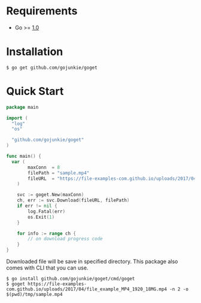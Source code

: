 # Requirements
- Go >= [1.0](https://golang.org/dl/)

# Installation
```SH
$ go get github.com/gojunkie/goget
```

# Quick Start
```Go
package main

import (
  "log"
  "os"

  "github.com/gojunkie/goget"
)

func main() {
  var (
		maxConn  = 8
		filePath = "sample.mp4"
		fileURL  = "https://file-examples-com.github.io/uploads/2017/04/file_example_MP4_1920_18MG.mp4"
	)

	svc := goget.New(maxConn)
	ch, err := svc.Download(fileURL, filePath)
	if err != nil {
		log.Fatal(err)
		os.Exit(1)
	}

	for info := range ch {
		// on download progress code
	}
}
```

Downloaded file will be save in specified directory.
This package also comes with CLI that you can use.

```SH
$ go install github.com/gojunkie/goget/cmd/goget
$ goget https://file-examples-com.github.io/uploads/2017/04/file_example_MP4_1920_18MG.mp4 -n 2 -o $(pwd)/tmp/sample.mp4
```
